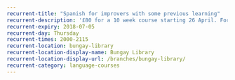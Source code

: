 ```yaml
---
recurrent-title: "Spanish for improvers with some previous learning"
recurrent-description: '£80 for a 10 week course starting 26 April. For more information or to book a place please contact the library or Helen at Waveney Languages Tuition on <a href="tel:07999033452">07999033452</a> / waveneylanguages@hotmail.com. No session 31 May.'
recurrent-expiry: 2018-07-05
recurrent-day: Thursday
recurrent-times: 2000-2115
recurrent-location: bungay-library
recurrent-location-display-name: Bungay Library
recurrent-location-display-url: /branches/bungay-library/
recurrent-category: language-courses
---
```

